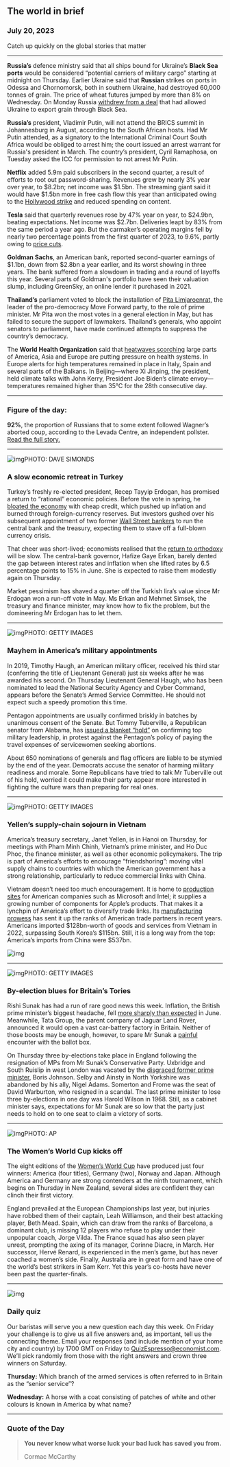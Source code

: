 ## The world in brief

### July 20, 2023

Catch up quickly on the global stories that matter



------



**Russia’s** defence ministry said that all ships bound for Ukraine’s **Black Sea ports** would be considered “potential carriers of military cargo” starting at midnight on Thursday. Earlier Ukraine said that **Russian** strikes on ports in Odessa and Chornomorsk, both in southern Ukraine, had destroyed 60,000 tonnes of grain. The price of wheat futures jumped by more than 8% on Wednesday. On Monday Russia [withdrew from a deal](https://www.economist.com/europe/2023/07/18/why-the-death-of-ukraines-grain-deal-is-not-moving-wheat-markets) that had allowed Ukraine to export grain through Black Sea.

**Russia’s** president, Vladimir Putin, will not attend the BRICS summit in Johannesburg in August, according to the South African hosts. Had Mr Putin attended, as a signatory to the International Criminal Court South Africa would be obliged to arrest him; the court issued an arrest warrant for Russia's president in March. The country’s president, Cyril Ramaphosa, on Tuesday asked the ICC for permission to not arrest Mr Putin.

**Netflix** added 5.9m paid subscribers in the second quarter, a result of efforts to root out password-sharing. Revenues grew by nearly 3% year over year, to $8.2bn; net income was $1.5bn. The streaming giant said it would have $1.5bn more in free cash flow this year than anticipated owing to the [Hollywood strike](https://www.economist.com/business/2023/07/19/hollywoods-blockbuster-strike-may-become-a-flop) and reduced spending on content.

**Tesla** said that quarterly revenues rose by 47% year on year, to $24.9bn, beating expectations. Net income was $2.7bn. Deliveries leapt by 83% from the same period a year ago. But the carmaker’s operating margins fell by nearly two percentage points from the first quarter of 2023, to 9.6%, partly owing to [price cuts](https://www.economist.com/business/2023/07/18/teslas-surprising-new-route-to-ev-domination).

**Goldman Sachs**, an American bank, reported second-quarter earnings of $1.1bn, down from $2.8bn a year earlier, and its worst showing in three years. The bank suffered from a slowdown in trading and a round of layoffs this year. Several parts of Goldman's portfolio have seen their valuation slump, including GreenSky, an online lender it purchased in 2021.

**Thailand’s** parliament voted to block the installation of [Pita Limjaroenrat,](https://www.economist.com/leaders/2023/05/18/the-humiliation-of-thailands-regime-is-a-boost-for-asian-democracy) the leader of the pro-democracy Move Forward party, to the role of prime minister. Mr Pita won the most votes in a general election in May, but has failed to secure the support of lawmakers. Thailand’s generals, who appoint senators to parliament, have made continued attempts to suppress the country’s democracy.

The **World Health Organization** said that [heatwaves scorching](https://www.economist.com/the-economist-explains/2023/07/19/what-happens-when-extreme-weather-hits-several-places-at-once) large parts of America, Asia and Europe are putting pressure on health systems. In Europe alerts for high temperatures remained in place in Italy, Spain and several parts of the Balkans. In Beijing—where Xi Jinping, the president, held climate talks with John Kerry, President Joe Biden’s climate envoy—temperatures remained higher than 35°C for the 28th consecutive day.



------



### Figure of the day: 

**92%**, the proportion of Russians that to some extent followed Wagner’s aborted coup, according to the Levada Centre, an independent pollster. [Read the full story.](https://www.economist.com/europe/2023/07/18/post-mutiny-moscow-descends-into-factional-murk)



------

![img](https://niceboy.online/insight/public/Espresso/PHOTOS/20230722_dap337.jpg)PHOTO: DAVE SIMONDS

### A slow economic retreat in Turkey

Turkey’s freshly re-elected president, Recep Tayyip Erdogan, has promised a return to “rational” economic policies. Before the vote in spring, he [bloated the economy](https://www.economist.com/europe/2023/03/26/ahead-of-a-critical-election-turkeys-economy-is-running-on-borrowed-time) with cheap credit, which pushed up inflation and burned through foreign-currency reserves. But investors gushed over his subsequent appointment of two former [Wall Street bankers](https://www.economist.com/europe/2023/06/04/turkeys-president-erdogan-shifts-towards-sane-economics) to run the central bank and the treasury, expecting them to stave off a full-blown currency crisis.

That cheer was short-lived; economists realised that the [return to orthodoxy](https://www.economist.com/finance-and-economics/2023/06/01/turkeys-bizarre-economic-experiment-enters-a-new-phase) will be slow. The central-bank governor, Hafize Gaye Erkan, barely dented the gap between interest rates and inflation when she lifted rates by 6.5 percentage points to 15% in June. She is expected to raise them modestly again on Thursday.

Market pessimism has shaved a quarter off the Turkish lira’s value since Mr Erdogan won a run-off vote in May. Ms Erkan and Mehmet Simsek, the treasury and finance minister, may know how to fix the problem, but the domineering Mr Erdogan has to let them.



------



![img](https://niceboy.online/insight/public/Espresso/PHOTOS/20230722_dap331.jpg)PHOTO: GETTY IMAGES

### Mayhem in America’s military appointments

In 2019, Timothy Haugh, an American military officer, received his third star (conferring the title of Lieutenant General) just six weeks after he was awarded his second. On Thursday Lieutenant General Haugh, who has been nominated to lead the National Security Agency and Cyber Command, appears before the Senate’s Armed Service Committee. He should not expect such a speedy promotion this time.

Pentagon appointments are usually confirmed briskly in batches by unanimous consent of the Senate. But Tommy Tuberville, a Republican senator from Alabama, has [issued a blanket “hold”](https://www.economist.com/united-states/2023/07/13/an-abortion-battle-causes-mayhem-in-americas-military-ranks) on confirming top military leadership, in protest against the Pentagon’s policy of paying the travel expenses of servicewomen seeking abortions.

About 650 nominations of generals and flag officers are liable to be stymied by the end of the year. Democrats accuse the senator of harming military readiness and morale. Some Republicans have tried to talk Mr Tuberville out of his hold, worried it could make their party appear more interested in fighting the culture wars than preparing for real ones.



------



![img](https://niceboy.online/insight/public/Espresso/PHOTOS/20230722_dap327.jpg)PHOTO: GETTY IMAGES

### Yellen’s supply-chain sojourn in Vietnam

America’s treasury secretary, Janet Yellen, is in Hanoi on Thursday, for meetings with Pham Minh Chinh, Vietnam’s prime minister, and Ho Duc Phoc, the finance minister, as well as other economic policymakers. The trip is part of America’s efforts to encourage “friendshoring”: moving vital supply chains to countries with which the American government has a strong relationship, particularly to reduce commercial links with China.

Vietnam doesn’t need too much encouragement. It is home to [production sites](https://www.economist.com/finance-and-economics/2020/07/18/why-globalists-and-frontier-market-investors-love-vietnam) for American companies such as Microsoft and Intel; it supplies a growing number of components for Apple’s products. That makes it a lynchpin of America’s effort to diversify trade links. Its [manufacturing prowess](https://www.economist.com/asia/2022/09/22/vietnam-is-emerging-as-a-winner-from-the-era-of-deglobalisation) has sent it up the ranks of American trade partners in recent years. Americans imported $128bn-worth of goods and services from Vietnam in 2022, surpassing South Korea’s $115bn. Still, it is a long way from the top: America’s imports from China were $537bn.

![img](https://niceboy.online/insight/public/Espresso/PHOTOS/20230722_DAC025.jpg)



------



![img](https://niceboy.online/insight/public/Espresso/PHOTOS/20230722_dap330.jpg)PHOTO: GETTY IMAGES

### By-election blues for Britain’s Tories

Rishi Sunak has had a run of rare good news this week. Inflation, the British prime minister’s biggest headache, fell [more sharply than expected](https://www.economist.com/britain/2023/07/19/british-inflation-may-not-be-as-sticky-as-thought) in June. Meanwhile, Tata Group, the parent company of Jaguar Land Rover, announced it would open a vast car-battery factory in Britain. Neither of those boosts may be enough, however, to spare Mr Sunak a [painful](https://www.economist.com/britain/2023/07/11/the-conservative-party-faces-a-mutiny-in-metroland) encounter with the ballot box.

On Thursday three by-elections take place in England following the resignation of MPs from Mr Sunak’s Conservative Party. Uxbridge and South Ruislip in west London was vacated by the [disgraced former prime minister](https://www.economist.com/britain/2023/06/10/boris-johnson-strikes-again), Boris Johnson. Selby and Ainsty in North Yorkshire was abandoned by his ally, Nigel Adams. Somerton and Frome was the seat of David Warburton, who resigned in a scandal. The last prime minister to lose three by-elections in one day was Harold Wilson in 1968. Still, as a cabinet minister says, expectations for Mr Sunak are so low that the party just needs to hold on to one seat to claim a victory of sorts.



------



![img](https://niceboy.online/insight/public/Espresso/PHOTOS/20230722_dap335.jpg)PHOTO: AP

### The Women’s World Cup kicks off

The eight editions of the [Women’s World Cup](https://www.economist.com/international/2022/07/21/the-womens-euros-are-selling-out-stadiums) have produced just four winners: America (four titles), Germany (two), Norway and Japan. Although America and Germany are strong contenders at the ninth tournament, which begins on Thursday in New Zealand, several sides are confident they can clinch their first victory.

England prevailed at the European Championships last year, but injuries have robbed them of their captain, Leah Williamson, and their best attacking player, Beth Mead. Spain, which can draw from the ranks of Barcelona, a dominant club, is missing 12 players who refuse to play under their unpopular coach, Jorge Vilda. The France squad has also seen player unrest, prompting the axing of its manager, Corinne Diacre, in March. Her successor, Hervé Renard, is experienced in the men’s game, but has never coached a women’s side. Finally, Australia are in great form and have one of the world’s best strikers in Sam Kerr. Yet this year’s co-hosts have never been past the quarter-finals.



------



![img](https://niceboy.online/insight/public/Espresso/PHOTOS/QuizNEW_37_77.jpeg)

### Daily quiz

Our baristas will serve you a new question each day this week. On Friday your challenge is to give us all five answers and, as important, tell us the connecting theme. Email your responses (and include mention of your home city and country) by 1700 GMT on Friday to [QuizEspresso@economist.com](https://mail.google.com/mail/?view=cm&fs=1&tf=1&to=QuizEspresso@economist.com). We’ll pick randomly from those with the right answers and crown three winners on Saturday.

**Thursday:** Which branch of the armed services is often referred to in Britain as the “senior service”?

**Wednesday:** A horse with a coat consisting of patches of white and other colours is known in America by what name?



------



### Quote of the Day

> **You never know what worse luck your bad luck has saved you from.**
>
> Cormac McCarthy





